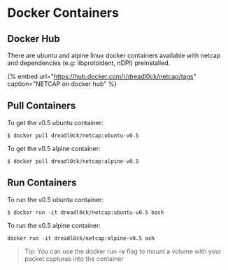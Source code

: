 # Docker Containers

## Docker Hub

There are ubuntu and alpine linux docker containers available with netcap and dependencies \(e.g: libprotoident, nDPI\) preinstalled.

{% embed url="https://hub.docker.com/r/dreadl0ck/netcap/tags" caption="NETCAP on docker hub" %}

## Pull Containers

To get the v0.5 ubuntu container:

```text
$ docker pull dreadl0ck/netcap:ubuntu-v0.5
```

To get the v0.5 alpine container:

```text
$ docker pull dreadl0ck/netcap:alpine-v0.5
```

## Run Containers

To run the v0.5 ubuntu container:

```text
$ docker run -it dreadl0ck/netcap:ubuntu-v0.5 bash
```

To run the v0.5 alpine container:

```text
docker run -it dreadl0ck/netcap:alpine-v0.5 ash
```

> Tip: You can use the docker run **-v** flag to mount a volume with your packet captures into the container

